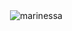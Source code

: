 <p align="left">&nbsp;<img align="center" src="https://github-readme-stats.vercel.app/api?username=marinessa393&&theme=radical&bg_color=90,#360a30,#0a0a3d,#0a3b28&show_icons=true&locale=en" alt="marinessa" /></p>

